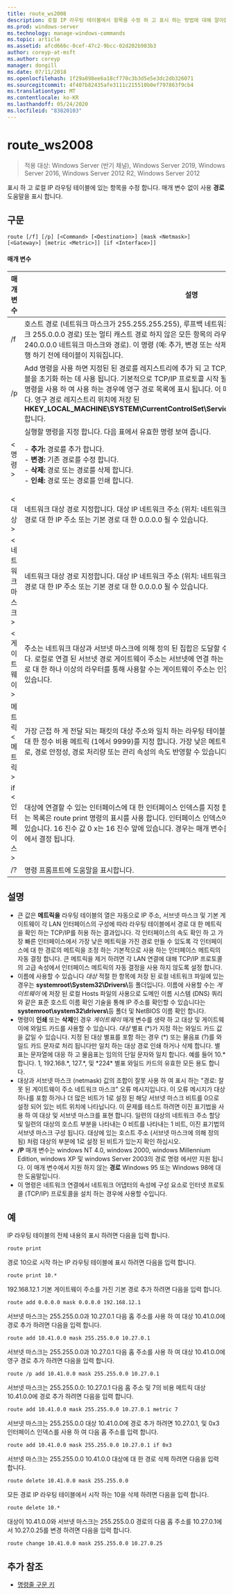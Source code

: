 ```yaml
---
title: route_ws2008
description: 로컬 IP 라우팅 테이블에서 항목을 수정 하 고 표시 하는 방법에 대해 알아봅니다.
ms.prod: windows-server
ms.technology: manage-windows-commands
ms.topic: article
ms.assetid: afcd666c-0cef-47c2-9bcc-02d202b983b3
author: coreyp-at-msft
ms.author: coreyp
manager: dongill
ms.date: 07/11/2018
ms.openlocfilehash: 1f29a898ee6a18cf770c3b3d5e5e3dc2db326071
ms.sourcegitcommit: 4f407b82435afe3111c215510b0ef797863f9cb4
ms.translationtype: MT
ms.contentlocale: ko-KR
ms.lasthandoff: 05/24/2020
ms.locfileid: "83820103"
---
```

# <a name="route_ws2008"></a>route_ws2008

> 적용 대상: Windows Server (반기 채널), Windows Server 2019, Windows Server 2016, Windows Server 2012 R2, Windows Server 2012

표시 하 고 로컬 IP 라우팅 테이블에 있는 항목을 수정 합니다. 매개 변수 없이 사용 **경로** 도움말을 표시 합니다.

## <a name="syntax"></a>구문
```
route [/f] [/p] [<Command> [<Destination>] [mask <Netmask>] [<Gateway>] [metric <Metric>]] [if <Interface>]]
```

#### <a name="parameters"></a>매개 변수

|매개 변수|설명|
|-------|--------|
|/f|호스트 경로 (네트워크 마스크가 255.255.255.255), 루프백 네트워크 경로 (127.0.0.0이 대상 및 네트워크 마스크 255.0.0.0 경로) 또는 멀티 캐스트 경로 하지 않은 모든 항목의 라우팅 테이블을 지웁니다 (대상이 224.0.0.0 240.0.0.0 네트워크 마스크와 경로). 이 명령 (예: 추가, 변경 또는 삭제) 중 하 나와 함께에서 사용 됩니다, 명령을 실행 하기 전에 테이블이 지워집니다.|
|/p|Add 명령을 사용 하면 지정된 된 경로를 레지스트리에 추가 되 고 TCP/IP 프로토콜을 시작할 때마다 IP 라우팅 테이블을 초기화 하는 데 사용 됩니다. 기본적으로 TCP/IP 프로토콜 시작 될 때 추가 된 경로가 유지 되지 않습니다. 인쇄 명령을 사용 하 여 사용 하는 경우에 영구 경로 목록에 표시 됩니다. 이 매개 변수는 다른 모든 명령에 대해 무시 됩니다. 영구 경로 레지스트리 위치에 저장 된 **HKEY_LOCAL_MACHINE\SYSTEM\CurrentControlSet\Services\Tcpip\Parameters\PersistentRoutes**합니다.|
|\<명령>|실행할 명령을 지정 합니다. 다음 표에서 유효한 명령 보여 줍니다.<p>-   **추가:** 경로를 추가 합니다.<br />-   **변경:** 기존 경로를 수정 합니다.<br />-   **삭제:** 경로 또는 경로를 삭제 합니다.<br />-   **인쇄:** 경로 또는 경로를 인쇄 합니다.|
|\<대상>|네트워크 대상 경로 지정합니다. 대상 IP 네트워크 주소 (위치: 네트워크 주소의 호스트 비트는 0으로 설정 함), 호스트 경로 대 한 IP 주소 또는 기본 경로 대 한 0.0.0.0 될 수 있습니다.|
|\<네트워크 마스크>|네트워크 대상 경로 지정합니다. 대상 IP 네트워크 주소 (위치: 네트워크 주소의 호스트 비트는 0으로 설정 함), 호스트 경로 대 한 IP 주소 또는 기본 경로 대 한 0.0.0.0 될 수 있습니다.|
|\<게이트웨이>|주소는 네트워크 대상과 서브넷 마스크에 의해 정의 된 집합은 도달할 수 있는 이전 또는 다음 홉 IP 주소를 지정 합니다. 로컬로 연결 된 서브넷 경로 게이트웨이 주소는 서브넷에 연결 하는 인터페이스에 할당 된 IP 주소입니다. 원격 경로 대 한 하나 이상의 라우터를 통해 사용할 수는 게이트웨이 주소는 인접 라우터에 할당 된 IP 주소를 직접 연결할 수 있습니다.|
|메트릭 \< 메트릭>|가장 근접 하 게 전달 되는 패킷의 대상 주소와 일치 하는 라우팅 테이블에 여러 경로 중에서 선택할 때 사용 되는 경로 대 한 정수 비용 메트릭 (1에서 9999)를 지정 합니다. 가장 낮은 메트릭 가진 경로가 선택 됩니다. 메트릭을 홉 수, 경로, 경로 안정성, 경로 처리량 또는 관리 속성의 속도 반영할 수 있습니다.|
|if \< 인터페이스>|대상에 연결할 수 있는 인터페이스에 대 한 인터페이스 인덱스를 지정 합니다. 인터페이스 및 해당 인터페이스 인덱스는 목록은 route print 명령의 표시를 사용 합니다. 인터페이스 인덱스에 대 한 10 진수 또는 16 진수 값을 사용할 수 있습니다. 16 진수 값 0 x는 16 진수 앞에 있습니다. 경우는 매개 변수를 생략 하는 경우 인터페이스 게이트웨이 주소에서 결정 됩니다.|
|/?|명령 프롬프트에 도움말을 표시합니다.|

## <a name="remarks"></a>설명
- 큰 값은 **메트릭을** 라우팅 테이블의 열은 자동으로 IP 주소, 서브넷 마스크 및 기본 게이트웨이 각 LAN 인터페이스의 구성에 따라 라우팅 테이블에서 경로 대 한 메트릭을 확인 하는 TCP/IP를 허용 하는 결과입니다. 각 인터페이스의 속도 확인 하 고 가장 빠른 인터페이스에서 가장 낮은 메트릭을 가진 경로 만들 수 있도록 각 인터페이스에 대 한 경로의 메트릭을 조정 하는 기본적으로 사용 하는 인터페이스 메트릭의 자동 결정 합니다. 큰 메트릭을 제거 하려면 각 LAN 연결에 대해 TCP/IP 프로토콜의 고급 속성에서 인터페이스 메트릭의 자동 결정을 사용 하지 않도록 설정 합니다.
- 이름에 사용할 수 있습니다 *대상* 적절 한 항목에 저장 된 로컬 네트워크 파일에 있는 경우는 <strong>systemroot\System32\Drivers\\</strong>등 폴더입니다. 이름에 사용할 수는 *게이트웨이* 에 저장 된 로컬 Hosts 파일의 사용으로 도메인 이름 시스템 (DNS) 쿼리와 같은 표준 호스트 이름 확인 기술을 통해 IP 주소를 확인할 수 있습니다는 <strong>systemroot\system32\drivers\\</strong>등 폴더 및 NetBIOS 이름 확인 합니다.
- 명령이 **인쇄** 또는 **삭제**인 경우 *게이트웨이* 매개 변수를 생략 하 고 대상 및 게이트웨이에 와일드 카드를 사용할 수 있습니다. *대상* 별표 (*)가 지정 하는 와일드 카드 값을 값일 수 있습니다. 지정 된 대상 별표를 포함 하는 경우 (\*) 또는 물음표 (?)를 와일드 카드 문자로 처리 됩니다만 일치 하는 대상 경로 인쇄 하거나 삭제 합니다. 별표는 문자열에 대응 하 고 물음표는 임의의 단일 문자와 일치 합니다. 예를 들어 10.\*합니다. 1, 192.168.\*, 127.\*, 및 \*224\* 별표 와일드 카드의 유효한 모든 용도 합니다.
- 대상과 서브넷 마스크 (netmask) 값의 조합이 잘못 사용 하 여 표시 하는 "경로: 잘못 된 게이트웨이 주소 네트워크 마스크" 오류 메시지입니다. 이 오류 메시지가 대상 하나를 포함 하거나 더 많은 비트가 1로 설정 된 해당 서브넷 마스크 비트를 0으로 설정 되어 있는 비트 위치에 나타납니다. 이 문제를 테스트 하려면 이진 표기법을 사용 하 여 대상 및 서브넷 마스크를 표현 합니다. 일련의 대상의 네트워크 주소 할당 및 일련의 대상의 호스트 부분을 나타내는 0 비트를 나타내는 1 비트, 이진 표기법의 서브넷 마스크 구성 됩니다. 대상에 있는 호스트 주소 (서브넷 마스크에 의해 정의 됨) 처럼 대상의 부분에 1로 설정 된 비트가 있는지 확인 하십시오.
- **/P** 매개 변수는 windows NT 4.0, windows 2000, windows Millennium Edition, windows XP 및 windows Server 2003의 경로 명령 에서만 지원 됩니다. 이 매개 변수에서 지원 하지 않는 **경로** Windows 95 또는 Windows 98에 대 한 도움말입니다.
- 이 명령은 네트워크 연결에서 네트워크 어댑터의 속성에 구성 요소로 인터넷 프로토콜 (TCP/IP) 프로토콜을 설치 하는 경우에 사용할 수입니다.

## <a name="examples"></a>예
IP 라우팅 테이블의 전체 내용의 표시 하려면 다음을 입력 합니다.
```
route print
```
경로 10으로 시작 하는 IP 라우팅 테이블에 표시 하려면 다음을 입력 합니다.
```
route print 10.*
```
192.168.12.1 기본 게이트웨이 주소를 가진 기본 경로 추가 하려면 다음을 입력 합니다.
```
route add 0.0.0.0 mask 0.0.0.0 192.168.12.1
```
서브넷 마스크는 255.255.0.0과 10.27.0.1 다음 홉 주소를 사용 하 여 대상 10.41.0.0에 경로 추가 하려면 다음을 입력 합니다.
```
route add 10.41.0.0 mask 255.255.0.0 10.27.0.1
```
서브넷 마스크는 255.255.0.0과 10.27.0.1 다음 홉 주소를 사용 하 여 대상 10.41.0.0에 영구 경로 추가 하려면 다음을 입력 합니다.
```
route /p add 10.41.0.0 mask 255.255.0.0 10.27.0.1
```
서브넷 마스크는 255.255.0.0: 10.27.0.1 다음 홉 주소 및 7의 비용 메트릭 대상 10.41.0.0에 경로 추가 하려면 다음을 입력 합니다.
```
route add 10.41.0.0 mask 255.255.0.0 10.27.0.1 metric 7
```
서브넷 마스크는 255.255.0.0 대상 10.41.0.0에 경로 추가 하려면 10.27.0.1, 및 0x3 인터페이스 인덱스를 사용 하 여 다음 홉 주소를 입력 합니다.
```
route add 10.41.0.0 mask 255.255.0.0 10.27.0.1 if 0x3
```
서브넷 마스크는 255.255.0.0 10.41.0.0 대상에 대 한 경로 삭제 하려면 다음을 입력 합니다.
```
route delete 10.41.0.0 mask 255.255.0.0
```
모든 경로 IP 라우팅 테이블에서 시작 하는 10을 삭제 하려면 다음을 입력 합니다.
```
route delete 10.*
```
대상이 10.41.0.0와 서브넷 마스크는 255.255.0.0 경로의 다음 홉 주소를 10.27.0.1에서 10.27.0.25를 변경 하려면 다음을 입력 합니다.
```
route change 10.41.0.0 mask 255.255.0.0 10.27.0.25
```

## <a name="additional-references"></a>추가 참조
- [명령줄 구문 키](command-line-syntax-key.md)
